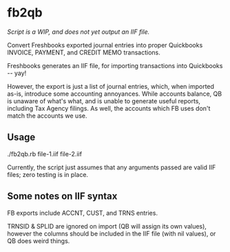 fb2qb
=====

*Script is a WIP, and does not yet output an IIF file.*

Convert Freshbooks exported journal entries into proper Quickbooks INVOICE, PAYMENT, and CREDIT MEMO transactions.

Freshbooks generates an IIF file, for importing transactions into Quickbooks -- yay!

However, the export is just a list of journal entries, which, when imported as-is, introduce some accounting annoyances. While accounts balance, QB is unaware of what's what, and is unable to generate useful reports, including Tax Agency filings. As well, the accounts which FB uses don't match the accounts we use. 

Usage
-----

./fb2qb.rb file-1.iif file-2.iif

Currently, the script just assumes that any arguments passed are valid IIF files; zero testing is in place. 

Some notes on IIF syntax
------------------------

FB exports include ACCNT, CUST, and TRNS entries. 

TRNSID & SPLID are ignored on import (QB will assign its own values), however the columns should be included in the IIF file (with nil values), or QB does weird things.


